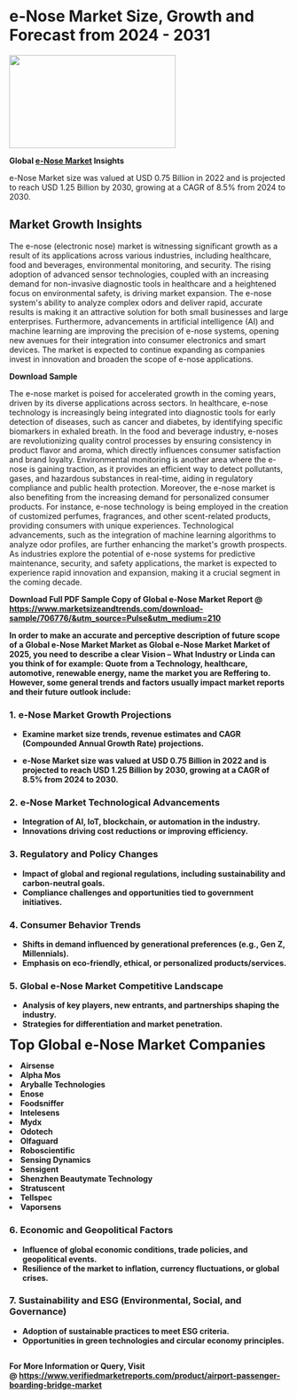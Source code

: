 <H1>e-Nose Market Size, Growth and Forecast from 2024 - 2031</H1><img class="aligncenter size-medium wp-image-584254" src="https://thirdeyenews.in/wp-content/uploads/2024/09/Global-Market-Research-300x168.jpeg" alt="" width="300" height="168" /><p><strong>Global&nbsp;<a href="https://www.marketsizeandtrends.com/download-sample/706776/&amp;utm_source=Pulse&amp;utm_medium=210">e-Nose Market</a> Insights</strong></p><p>e-Nose Market size was valued at USD 0.75 Billion in 2022 and is projected to reach USD 1.25 Billion by 2030, growing at a CAGR of 8.5% from 2024 to 2030.</p><p><h2>Market Growth Insights</h2> <p>The e-nose (electronic nose) market is witnessing significant growth as a result of its applications across various industries, including healthcare, food and beverages, environmental monitoring, and security. The rising adoption of advanced sensor technologies, coupled with an increasing demand for non-invasive diagnostic tools in healthcare and a heightened focus on environmental safety, is driving market expansion. The e-nose system's ability to analyze complex odors and deliver rapid, accurate results is making it an attractive solution for both small businesses and large enterprises. Furthermore, advancements in artificial intelligence (AI) and machine learning are improving the precision of e-nose systems, opening new avenues for their integration into consumer electronics and smart devices. The market is expected to continue expanding as companies invest in innovation and broaden the scope of e-nose applications.</p> <p><strong>Download Sample</strong></p> <p>The e-nose market is poised for accelerated growth in the coming years, driven by its diverse applications across sectors. In healthcare, e-nose technology is increasingly being integrated into diagnostic tools for early detection of diseases, such as cancer and diabetes, by identifying specific biomarkers in exhaled breath. In the food and beverage industry, e-noses are revolutionizing quality control processes by ensuring consistency in product flavor and aroma, which directly influences consumer satisfaction and brand loyalty. Environmental monitoring is another area where the e-nose is gaining traction, as it provides an efficient way to detect pollutants, gases, and hazardous substances in real-time, aiding in regulatory compliance and public health protection. Moreover, the e-nose market is also benefiting from the increasing demand for personalized consumer products. For instance, e-nose technology is being employed in the creation of customized perfumes, fragrances, and other scent-related products, providing consumers with unique experiences. Technological advancements, such as the integration of machine learning algorithms to analyze odor profiles, are further enhancing the market's growth prospects. As industries explore the potential of e-nose systems for predictive maintenance, security, and safety applications, the market is expected to experience rapid innovation and expansion, making it a crucial segment in the coming decade.</p> <p><strong></p><p><span class=""><strong>Download Full PDF Sample Copy of Global e-Nose Market Report</strong> @ <a href="https://www.marketsizeandtrends.com/download-sample/706776/&amp;utm_source=Pulse&amp;utm_medium=210" target="_blank">https://www.marketsizeandtrends.com/download-sample/706776/&amp;utm_source=Pulse&amp;utm_medium=210</a></span></p><p>In order to make an accurate and perceptive description of future scope of a Global&nbsp;e-Nose Market Market as Global&nbsp;e-Nose Market Market of 2025, you need to describe a clear Vision &ndash; What Industry or Linda can you think of for example: Quote from a Technology, healthcare, automotive, renewable energy, name the market you are Reffering to. However, some general trends and factors usually impact market reports and their future outlook include:</p><h3>1.&nbsp;<strong>e-Nose Market Growth Projections</strong></h3><ul><li>Examine market size trends, revenue estimates and CAGR (Compounded Annual Growth Rate) projections.</li><li><p>e-Nose Market size was valued at USD 0.75 Billion in 2022 and is projected to reach USD 1.25 Billion by 2030, growing at a CAGR of 8.5% from 2024 to 2030.</p></li></ul><h3>2.&nbsp;<strong>e-Nose Market Technological Advancements</strong></h3><ul><li>Integration of AI, IoT, blockchain, or automation in the industry.</li><li>Innovations driving cost reductions or improving efficiency.</li></ul><h3>3.&nbsp;<strong>Regulatory and Policy Changes</strong></h3><ul><li>Impact of global and regional regulations, including sustainability and carbon-neutral goals.</li><li>Compliance challenges and opportunities tied to government initiatives.</li></ul><h3>4.&nbsp;<strong>Consumer Behavior Trends</strong></h3><ul><li>Shifts in demand influenced by generational preferences (e.g., Gen Z, Millennials).</li><li>Emphasis on eco-friendly, ethical, or personalized products/services.</li></ul><h3>5.&nbsp;<strong>Global e-Nose Market Competitive Landscape</strong></h3><ul><li>Analysis of key players, new entrants, and partnerships shaping the industry.</li><li>Strategies for differentiation and market penetration.</li></ul><p data-pm-slice="1 1 []"><span style="color: inherit; font-family: inherit; font-size: 25px;">Top Global e-Nose Market Companies</span></p><div class="" data-test-id=""><p><li>Airsense</li><li> Alpha Mos</li><li> Aryballe Technologies</li><li> Enose</li><li> Foodsniffer</li><li> Intelesens</li><li> Mydx</li><li> Odotech</li><li> Olfaguard</li><li> Roboscientific</li><li> Sensing Dynamics</li><li> Sensigent</li><li> Shenzhen Beautymate Technology</li><li> Stratuscent</li><li> Tellspec</li><li> Vaporsens</li></p></div><h3>6.&nbsp;<strong>Economic and Geopolitical Factors</strong></h3><ul><li>Influence of global economic conditions, trade policies, and geopolitical events.</li><li>Resilience of the market to inflation, currency fluctuations, or global crises.</li></ul><h3>7.&nbsp;<strong>Sustainability and ESG (Environmental, Social, and Governance)</strong></h3><ul><li>Adoption of sustainable practices to meet ESG criteria.</li><li>Opportunities in green technologies and circular economy principles.</li></ul><h2><strong style="font-size: 14px;">For More Information or Query, Visit @&nbsp;</strong><a style="background-color: #ffffff; font-size: 14px;" href="https://www.marketsizeandtrends.com/report/e-nose-market/" target="_blank">https://www.verifiedmarketreports.com/product/airport-passenger-boarding-bridge-market</a></h2>
